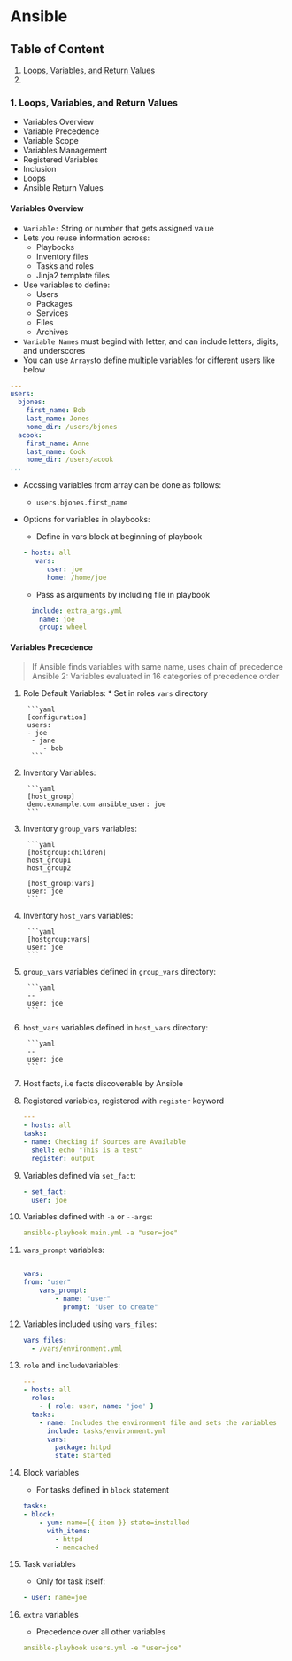 # Ansible

## Table of Content
1. [Loops, Variables, and Return Values](#1-loops-variables-and-return-values)
2. 

### 1. Loops, Variables, and Return Values
* Variables Overview
* Variable Precedence
* Variable Scope
* Variables Management
* Registered Variables
* Inclusion
* Loops
* Ansible Return Values

#### Variables Overview
* `Variable:` String or number that gets assigned value
* Lets you reuse information across:
	* Playbooks
	* Inventory files
	* Tasks and roles
	* Jinja2 template files
* Use variables to define:
	* Users
	* Packages
	* Services
	* Files
	* Archives
* `Variable Names` must begind with letter, and can include letters, digits, and underscores
* You can use `Arrays`to define multiple variables for different users like below


```yaml
---
users:
  bjones:
    first_name: Bob
    last_name: Jones
    home_dir: /users/bjones
  acook:
    first_name: Anne
    last_name: Cook
    home_dir: /users/acook
...
```
* Accssing variables from array can be done as follows:
	* `users.bjones.first_name`
* Options for variables in playbooks:
	* Define in vars block at beginning of playbook
	
	```yaml
	- hosts: all
       vars:
          user: joe
          home: /home/joe
	```
	* Pass as arguments by including file in playbook
	
	```yaml
      include: extra_args.yml
        name: joe
        group: wheel
    ```

#### Variables Precedence
>	 If Ansible finds variables with same name, uses chain of precedence
>	 Ansible 2: Variables evaluated in 16 categories of precedence order



1. Role Default Variables:
		* Set in roles `vars` directory
		
		```yaml
		[configuration]
		users:
 		- joe
		 - jane
			- bob
		 ```
2. Inventory Variables:
	
		```yaml
		[host_group]
		demo.exmample.com ansible_user: joe
		``` 
3. Inventory `group_vars` variables: 
	    
	    ```yaml
	    [hostgroup:children]
		host_group1
		host_group2

		[host_group:vars]
		user: joe
	    ```
4. Inventory `host_vars` variables:
	
		```yaml
		[hostgroup:vars]
		user: joe
		```
5. `group_vars` variables defined in `group_vars` directory: 	
	
		```yaml
		--
		user: joe
		```
		
6. `host_vars` variables defined in `host_vars` directory:
	
		```yaml
		--
		user: joe
		```

7. Host facts, i.e facts discoverable by Ansible
8. Registered variables, registered with `register` keyword

	```yaml
	---
	- hosts: all
  	tasks:
    - name: Checking if Sources are Available
      shell: echo "This is a test"
      register: output
	```
9. Variables defined via `set_fact`:

	```yaml
	- set_fact:
	  user: joe
	```
	
10. Variables defined with `-a` or `--args`:

	```yaml
	ansible-playbook main.yml -a "user=joe"
	```
	
11. `vars_prompt` variables:
	
	```yaml
	
	vars:
	from: "user"
  		vars_prompt:
    		- name: "user"
      		  prompt: "User to create"
	```
	
12. Variables included using `vars_files`:

	```yaml
	vars_files:
      - /vars/environment.yml
	```

13. `role` and `include`variables:

	```yaml
	---
	- hosts: all
  	  roles:
        - { role: user, name: 'joe' }
  	  tasks:
        - name: Includes the environment file and sets the variables
          include: tasks/environment.yml
          vars:
            package: httpd
            state: started
	```
	
14. Block variables
	* For tasks defined in `block` statement

	```yaml
	tasks:
  	- block:
		- yum: name={{ item }} state=installed
      	  with_items:
            - httpd
            - memcached
	```

15. Task variables
	* Only for task itself:
	
	```yaml
	- user: name=joe
	```

16. `extra` variables
	* Precedence over all other variables

	```yaml
	ansible-playbook users.yml -e "user=joe"
	```
